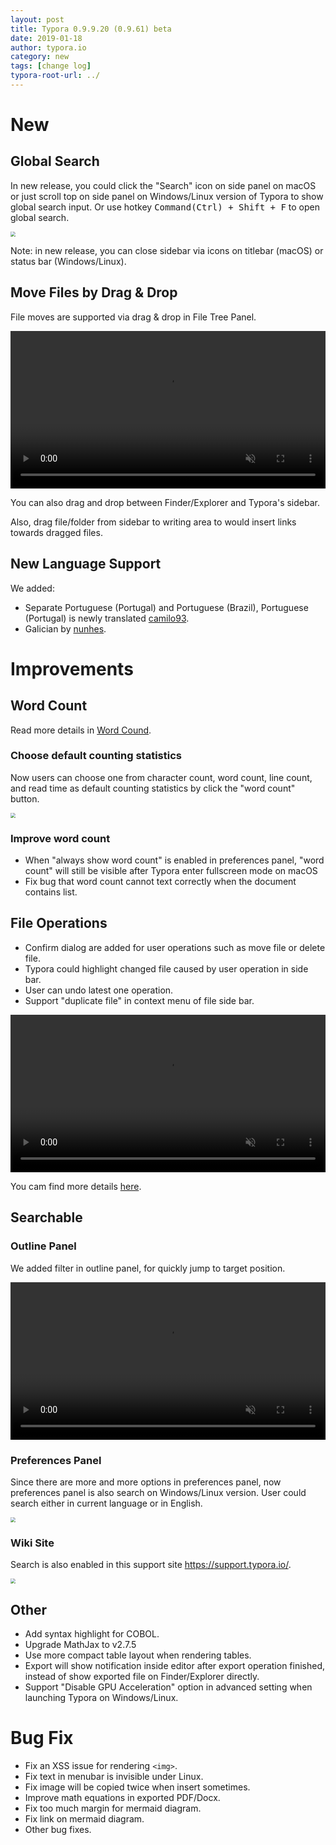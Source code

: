 ```yaml
---
layout: post
title: Typora 0.9.9.20 (0.9.61) beta
date: 2019-01-18
author: typora.io
category: new
tags: [change log]
typora-root-url: ../
---
```


# New

## Global Search

In new release, you could click the "Search" icon on side panel on macOS or just scroll top on side panel on Windows/Linux version of Typora to show global search input. Or use hotkey <kbd>Command(Ctrl) + Shift + F</kbd> to open global search.

<img src="/media/files/Screen Shot 2019-01-06 at 22.18.56.png" style="zoom:50%" />

Note: in new release, you can close sidebar via icons on titlebar (macOS) or status bar (Windows/Linux).

## Move Files by Drag & Drop

File moves are supported via drag & drop in File Tree Panel.

<video preload="auto" autoplay="autoplay" style="width: 100%;" muted="muted" loop>
  <source src="/media/files/move-files.mp4" type="video/mp4">
</video>

You can also drag and drop between Finder/Explorer and Typora's sidebar.

Also, drag file/folder from sidebar to writing area to would insert links towards dragged files.

## New Language Support

We added:

- Separate Portuguese (Portugal) and Portuguese (Brazil), Portuguese (Portugal) is newly translated [camilo93](https://github.com/jcamilo93).
- Galician by [nunhes](https://github.com/nunhes).

# Improvements

## Word Count

Read more details in [Word Cound](/Word-Count).

### Choose default counting statistics

Now users can choose one from character count, word count, line count, and read time as default counting statistics by click the "word count" button.

<img src="/media/word-count/CleanShot 2019-01-04 at 01.08.13@2x-6535752.png" style="zoom:50%" />

### Improve word count

- When "always show word count" is enabled in preferences panel, "word count" will still be visible after Typora enter fullscreen mode on macOS
- Fix bug that word count cannot text correctly when the document contains list.

## File Operations

- Confirm dialog are added for user operations such as move file or delete file.
- Typora could highlight changed file caused by user operation in side bar.
- User can undo latest one operation.
- Support "duplicate file" in context menu of file side bar.

<video preload="auto" autoplay="autoplay" style="width: 100%;" muted="muted" loop>
  <source src="/media/files/undo.mp4" type="video/mp4">
</video>

You cam find more details [here](/File-Management/).

## Searchable

### Outline Panel

We added filter in outline panel, for quickly jump to target position.

<video src="/media/outline/outline-filter.mp4" preload="auto" autoplay="autoplay" style="width: 100%;" muted="muted" loop></video>

### Preferences Panel

Since there are more and more options in preferences panel, now preferences panel is also search on Windows/Linux version. User could search either in current language or in English.

<img src="/media/new-61/Screen Shot 2019-01-08 at 20.50.50.png" style="zoom:50%" />

### Wiki Site

Search is also enabled in this support site <https://support.typora.io/>. 

<img src="/media/new-61/Screen Shot 2019-01-08 at 21.00.56.png" style="zoom:50%" />

## Other

- Add syntax highlight for COBOL.
- Upgrade MathJax to v2.7.5
- Use more compact table layout when rendering tables.
- Export will show notification inside editor after export operation finished, instead of   show exported file on Finder/Explorer directly.
- Support "Disable GPU Acceleration" option in advanced setting when launching Typora on Windows/Linux.

# Bug Fix

- Fix an XSS issue for rendering `<img>`.
- Fix text in menubar is invisible under Linux.
- Fix image will be copied twice when insert sometimes.
- Improve math equations in exported PDF/Docx.
- Fix too much margin for mermaid diagram.
- Fix link on mermaid diagram.
- Other bug fixes.
